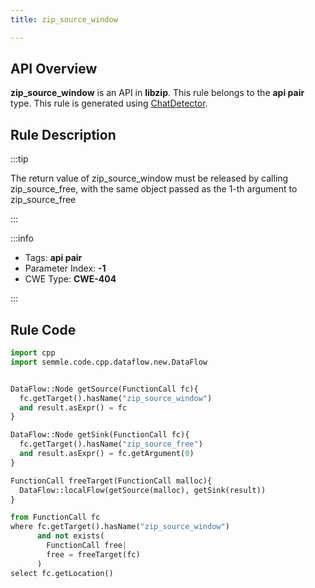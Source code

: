 ```yaml
---
title: zip_source_window

---
```



## API Overview
**zip_source_window** is an API in **libzip**. This rule belongs to the **api pair** type. This rule is generated using [ChatDetector](../../tools/ChatDetector).
## Rule Description

:::tip

The return value of zip_source_window must be released by calling zip_source_free, with the same object passed as the 1-th argument to zip_source_free

:::

:::info

- Tags: **api pair**
- Parameter Index: **-1**
- CWE Type: **CWE-404**

:::

## Rule Code
```python
import cpp
import semmle.code.cpp.dataflow.new.DataFlow


DataFlow::Node getSource(FunctionCall fc){
  fc.getTarget().hasName("zip_source_window")
  and result.asExpr() = fc
}

DataFlow::Node getSink(FunctionCall fc){
  fc.getTarget().hasName("zip_source_free")
  and result.asExpr() = fc.getArgument(0)
}

FunctionCall freeTarget(FunctionCall malloc){
  DataFlow::localFlow(getSource(malloc), getSink(result))
}

from FunctionCall fc
where fc.getTarget().hasName("zip_source_window")
      and not exists(
        FunctionCall free| 
        free = freeTarget(fc)
      )
select fc.getLocation()

```